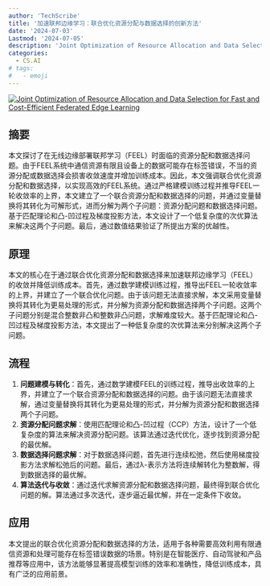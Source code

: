 ```yaml
---
author: 'TechScribe'
title: '加速联邦边缘学习：联合优化资源分配与数据选择的创新方法'
date: '2024-07-03'
Lastmod: '2024-07-05'
description: 'Joint Optimization of Resource Allocation and Data Selection for Fast and Cost-Efficient Federated Edge Learning'
categories:
  - CS.AI
# tags:
#   - emoji
---
```


[![Joint Optimization of Resource Allocation and Data Selection for Fast and Cost-Efficient Federated Edge Learning](https://arxiv-research-1301205113.cos.ap-guangzhou.myqcloud.com/images/2407.02888v1.pdf_0.jpg)](https://arxiv.org/abs/2407.02888v1)

## 摘要

本文探讨了在无线边缘部署联邦学习（FEEL）时面临的资源分配和数据选择问题。由于FEEL系统中通信资源有限且设备上的数据可能存在标签错误，不当的资源分配或数据选择会损害收敛速度并增加训练成本。因此，本文强调联合优化资源分配和数据选择，以实现高效的FEEL系统。通过严格建模训练过程并推导FEEL一轮收敛率的上界，本文建立了一个联合资源分配和数据选择的问题，并通过变量替换将其转化为可解形式，进而分解为两个子问题：资源分配问题和数据选择问题。基于匹配理论和凸-凹过程及梯度投影方法，本文设计了一个低复杂度的次优算法来解决这两个子问题。最后，通过数值结果验证了所提出方案的优越性。<!--more-->

## 原理

本文的核心在于通过联合优化资源分配和数据选择来加速联邦边缘学习（FEEL）的收敛并降低训练成本。首先，通过数学建模训练过程，推导出FEEL一轮收敛率的上界，并建立了一个联合优化问题。由于该问题无法直接求解，本文采用变量替换将其转化为更易处理的形式，并分解为资源分配和数据选择两个子问题。这两个子问题分别是混合整数非凸和整数非凸问题，求解难度较大。基于匹配理论和凸-凹过程及梯度投影方法，本文提出了一种低复杂度的次优算法来分别解决这两个子问题。

## 流程

1. **问题建模与转化**：首先，通过数学建模FEEL的训练过程，推导出收敛率的上界，并建立了一个联合资源分配和数据选择的问题。由于该问题无法直接求解，通过变量替换将其转化为更易处理的形式，并分解为资源分配和数据选择两个子问题。
2. **资源分配问题求解**：使用匹配理论和凸-凹过程（CCP）方法，设计了一个低复杂度的算法来解决资源分配问题。该算法通过迭代优化，逐步找到资源分配的最优解。
3. **数据选择问题求解**：对于数据选择问题，首先进行连续松弛，然后使用梯度投影方法求解松弛后的问题。最后，通过λ-表示方法将连续解转化为整数解，得到数据选择的最优解。
4. **算法迭代与收敛**：通过迭代求解资源分配和数据选择问题，最终得到联合优化问题的解。算法通过多次迭代，逐步逼近最优解，并在一定条件下收敛。

## 应用

本文提出的联合优化资源分配和数据选择的方法，适用于各种需要高效利用有限通信资源和处理可能存在标签错误数据的场景。特别是在智能医疗、自动驾驶和产品推荐等应用中，该方法能够显著提高模型训练的效率和准确性，降低训练成本，具有广泛的应用前景。